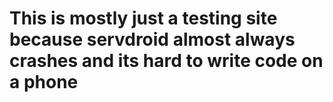 # This is mostly just a testing site because servdroid almost always crashes and its hard to write code on a phone
